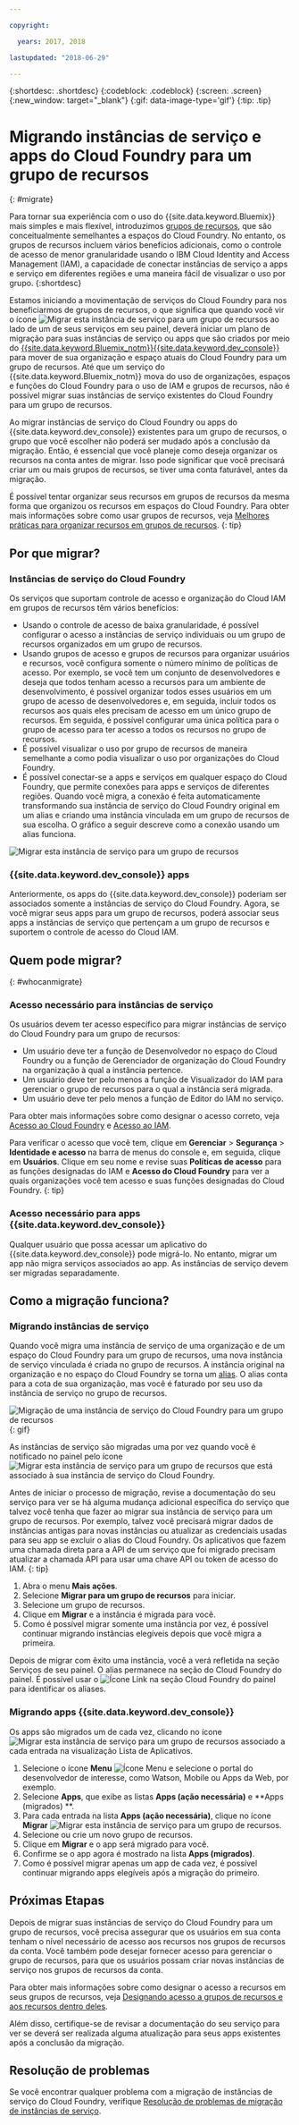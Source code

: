 ```yaml
---

copyright:

  years: 2017, 2018

lastupdated: "2018-06-29"

---
```


{:shortdesc: .shortdesc}
{:codeblock: .codeblock}
{:screen: .screen}
{:new_window: target="_blank"}
{:gif: data-image-type='gif'}
{:tip: .tip}

# Migrando instâncias de serviço e apps do Cloud Foundry para um grupo de recursos
{: #migrate}

Para tornar sua experiência com o uso do {{site.data.keyword.Bluemix}} mais simples e mais flexível, introduzimos [grupos de recursos](/docs/resources/resourcegroups.html#rgs), que são conceitualmente semelhantes a espaços do Cloud Foundry. No entanto, os grupos de recursos incluem vários benefícios adicionais, como o controle de acesso de menor granularidade usando o IBM Cloud Identity and Access Management (IAM), a capacidade de conectar instâncias de serviço a apps e serviço em diferentes regiões e uma maneira fácil de visualizar o uso por grupo.
{:shortdesc}

Estamos iniciando a movimentação de serviços do Cloud Foundry para nos beneficiarmos de grupos de recursos, o que significa que quando você vir o ícone ![Migrar esta instância de serviço para um grupo de recursos](images/migrate.svg "Migrar esta instância de serviço para um grupo de recursos") ao lado de um de seus serviços em seu painel, deverá iniciar um plano de migração para suas instâncias de serviço ou apps que são criados por meio do [{{site.data.keyword.Bluemix_notm}}{{site.data.keyword.dev_console}}](https://console-demo3.bluemix.net/docs/apps/index.html#create) para mover de sua organização e espaço atuais do Cloud Foundry para um grupo de recursos. Até que um serviço do {{site.data.keyword.Bluemix_notm}} mova do uso de organizações, espaços e funções do Cloud Foundry para o uso de IAM e grupos de recursos, não é possível migrar suas instâncias de serviço existentes do Cloud Foundry para um grupo de recursos.

Ao migrar instâncias de serviço do Cloud Foundry ou apps do {{site.data.keyword.dev_console}} existentes para um grupo de recursos, o grupo que você escolher não poderá ser mudado após a conclusão da migração. Então, é essencial que você planeje como deseja organizar os recursos na conta antes de migrar. Isso pode significar que você precisará criar um ou mais grupos de recursos, se tiver uma conta faturável, antes da migração. 

É possível tentar organizar seus recursos em grupos de recursos da mesma forma que organizou os recursos em espaços do Cloud Foundry. Para obter mais informações sobre como usar grupos de recursos, veja [Melhores práticas para organizar recursos em grupos de recursos](/docs/resources/bestpractice_rgs.html#bp_resourcegroups).
{: tip}


## Por que migrar?

### Instâncias de serviço do Cloud Foundry

Os serviços que suportam controle de acesso e organização do Cloud IAM em grupos de recursos têm vários benefícios:

* Usando o controle de acesso de baixa granularidade, é possível configurar o acesso a instâncias de serviço individuais ou um grupo de recursos organizados em um grupo de recursos. 
* Usando grupos de acesso e grupos de recursos para organizar usuários e recursos, você configura somente o número mínimo de políticas de acesso. Por exemplo, se você tem um conjunto de desenvolvedores e deseja que todos tenham acesso a recursos para um ambiente de desenvolvimento, é possível organizar todos esses usuários em um grupo de acesso de desenvolvedores e, em seguida, incluir todos os recursos aos quais eles precisam de acesso em um único grupo de recursos. Em seguida, é possível configurar uma única política para o grupo de acesso para ter acesso a todos os recursos no grupo de recursos.
* É possível visualizar o uso por grupo de recursos de maneira semelhante a como podia visualizar o uso por organizações do Cloud Foundry.
* É possível conectar-se a apps e serviços em qualquer espaço do Cloud Foundry, que permite conexões para apps e serviços de diferentes regiões. Quando você migra, a conexão é feita automaticamente transformando sua instância de serviço do Cloud Foundry original em um alias e criando uma instância vinculada em um grupo de recursos de sua escolha. O gráfico a seguir descreve como a conexão usando um alias funciona.

![Migrar esta instância de serviço para um grupo de recursos](images/alias.svg "Ligando uma instância de serviço a um espaço do Cloud Foundry para criar um alias")

### {{site.data.keyword.dev_console}}  apps

Anteriormente, os apps do {{site.data.keyword.dev_console}} poderiam ser associados somente a instâncias de serviço do Cloud Foundry. Agora, se você migrar seus apps para um grupo de recursos, poderá associar seus apps a instâncias de serviço que pertençam a um grupo de recursos e suportem o controle de acesso do Cloud IAM. 

## Quem pode migrar?
{: #whocanmigrate}

### Acesso necessário para instâncias de serviço 

Os usuários devem ter acesso específico para migrar instâncias de serviço do Cloud Foundry para um grupo de recursos:

* Um usuário deve ter a função de Desenvolvedor no espaço do Cloud Foundry ou a função de Gerenciador de organização do Cloud Foundry na organização à qual a instância pertence.
* Um usuário deve ter pelo menos a função de Visualizador do IAM para gerenciar o grupo de recursos para o qual a instância será migrada.
* Um usuário deve ter pelo menos a função de Editor do IAM no serviço.

Para obter mais informações sobre como designar o acesso correto, veja [Acesso ao Cloud Foundry](/docs/iam/cfaccess.html#cfaccess) e [Acesso ao IAM](/docs/iam/users_roles.html#platformrolestable).

Para verificar o acesso que você tem, clique em **Gerenciar** &gt; **Segurança** &gt; **Identidade e acesso** na barra de menus do console e, em seguida, clique em **Usuários**. Clique em seu nome e revise suas **Políticas de acesso** para as funções designadas do IAM e **Acesso do Cloud Foundry** para ver a quais organizações você tem acesso e suas funções designadas do Cloud Foundry.
{: tip}

### Acesso necessário para apps  {{site.data.keyword.dev_console}}

Qualquer usuário que possa acessar um aplicativo do {{site.data.keyword.dev_console}} pode migrá-lo. No entanto, migrar um app não migra serviços associados ao app. As instâncias de serviço devem ser migradas separadamente.

## Como a migração funciona?

### Migrando instâncias de serviço

Quando você migra uma instância de serviço de uma organização e de um espaço do Cloud Foundry para um grupo de recursos, uma nova instância de serviço vinculada é criada no grupo de recursos. A instância original na
organização e no espaço do Cloud Foundry se torna um
[alias](/docs/resources/connecting_apps.html#what_is_alias). O alias conta para a cota de sua organização, mas você é faturado por seu uso da instância de serviço no grupo de recursos.

![Migração de uma instância de serviço do Cloud Foundry para um grupo de recursos](images/migration.gif){: gif}

As instâncias de serviço são migradas uma por vez quando você é notificado no painel pelo ícone ![Migrar esta instância de serviço para um grupo de recursos](images/migrate.svg "Migrar esta instância de serviço para um grupo de recursos") que está associado à sua instância de serviço do Cloud Foundry.

Antes de iniciar o processo de migração, revise a documentação do seu serviço para ver se há alguma mudança adicional específica do serviço que talvez você tenha que fazer ao migrar sua instância de serviço para um grupo de recursos. Por exemplo, talvez você precisará migrar dados de instâncias antigas para novas instâncias ou atualizar as credenciais usadas para seu app se excluir o alias do Cloud Foundry. Os aplicativos que fazem uma chamada direta para a API de um serviço que foi migrado precisam atualizar a chamada API para usar uma chave API ou token de acesso do IAM.
{: tip}

1. Abra o menu **Mais ações**.
2. Selecione **Migrar para um grupo de recursos** para iniciar.
3. Selecione um grupo de recursos.
4. Clique em **Migrar** e a instância é migrada para você.
5. Como é possível migrar somente uma instância por vez, é possível continuar migrando instâncias elegíveis depois que você migra a primeira.

Depois de migrar com êxito uma instância, você a verá refletida na seção Serviços de seu painel. O alias permanece na seção do Cloud Foundry do painel. É possível usar o ![Ícone Link](images/link.svg "Ícone Link que representa um alias") na seção Cloud Foundry do painel para identificar os aliases.

### Migrando apps  {{site.data.keyword.dev_console}}

Os apps são migrados um de cada vez, clicando no ícone ![Migrar esta instância de serviço para um grupo de recursos](images/migrate.svg "Migrar esta instância de serviço para um grupo de recursos") associado a cada entrada na visualização Lista de Aplicativos.

1. Selecione o ícone **Menu** ![Ícone Menu](../icons/icon_hamburger.svg) e selecione o portal do desenvolvedor de interesse, como Watson, Mobile ou Apps da Web, por exemplo.
2. Selecione **Apps**, que exibe as listas **Apps (ação necessária)** e **Apps (migrados) **.
3. Para cada entrada na lista **Apps (ação necessária)**, clique no ícone **Migrar** ![Migrar esta instância de serviço para um grupo de recursos](images/migrate.svg "Migrar esta instância de serviço para um grupo de recursos").
4. Selecione ou crie um novo grupo de recursos.
5. Clique em **Migrar** e o app será migrado para você.
6. Confirme se o app agora é mostrado na lista **Apps (migrados)**.
7. Como é possível migrar apenas um app de cada vez, é possível continuar migrando apps elegíveis após a migração do primeiro.


## Próximas Etapas

Depois de migrar suas instâncias de serviço do Cloud Foundry para um grupo de recursos, você precisa assegurar que os usuários em sua conta tenham o nível necessário de acesso aos recursos nos grupos de recursos da conta. Você também pode desejar fornecer acesso para gerenciar o grupo de recursos, para que os usuários possam criar novas instâncias de serviço nos grupos de recursos da conta.

Para obter mais informações sobre como designar o acesso a recursos em seus grupos de recursos, veja [Designando acesso a grupos de recursos e aos recursos dentro deles](/docs/resources/bestpractice_rgs.html#assigning-access-to-resource-groups-and-the-resources-within-them).

Além disso, certifique-se de revisar a documentação do seu serviço para ver se deverá ser realizada alguma atualização para seus apps existentes após a conclusão da migração. 


## Resolução de problemas

Se você encontrar qualquer problema com a migração de instâncias de serviço do Cloud Foundry, verifique [Resolução de problemas de migração de instâncias de serviço](/docs/resources/ts_migration.html).
